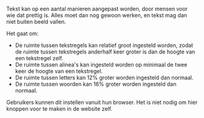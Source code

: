 <!-- @license CC0-1.0 -->

Tekst kan op een aantal manieren aangepast worden, door mensen voor wie dat prettig is. Alles moet dan nog gewoon werken, en tekst mag dan niet buiten beeld vallen.

Het gaat om:

- De ruimte tussen tekstregels kan relatief groot ingesteld worden, zodat de ruimte tussen tekstregels anderhalf keer groter is dan de hoogte van een tekstregel zelf.
- De ruimte tussen alinea's kan ingesteld worden op minimaal de twee keer de hoogte van een tekstregel.
- De ruimte tussen letters kan 12% groter worden ingesteld dan normaal.
- De ruimte tussen woorden kan 16% groter worden ingesteld dan normaal.

Gebruikers kunnen dit instellen vanuit hun browser. Het is niet nodig om hier knoppen voor te maken in de website zelf.
